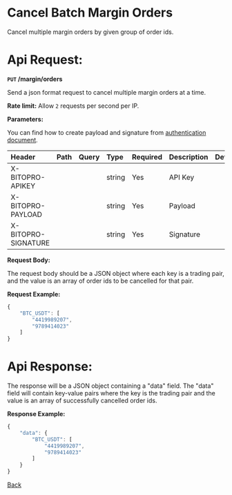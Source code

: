 # Cancel Batch Margin Orders

Cancel multiple margin orders by given group of order ids.

# Api Request:
**`PUT` /margin/orders**

Send a json format request to cancel multiple margin orders at a time.

**Rate limit:**
Allow `2` requests per second per IP.

**Parameters:**

You can find how to create payload and signature from [authentication document](../../../README.md#api-security-protocol).

| Header              | Path | Query | Type   | Required | Description                       | Default | Range | Example |
| :------------------ | :--- | :---- | :----- | :------- | :-------------------------------- | :------ | :---- | :------ |
| X-BITOPRO-APIKEY    |      |       | string | Yes      | API Key     |         |       |         |
| X-BITOPRO-PAYLOAD   |      |       | string | Yes      | Payload    |         |       |         |
| X-BITOPRO-SIGNATURE |      |       | string | Yes      | Signature|         |       |         |

**Request Body:**

The request body should be a JSON object where each key is a trading pair, and the value is an array of order ids to be cancelled for that pair.

**Request Example:**

```javascript
{
    "BTC_USDT": [
        "4419989207",
        "9789414023"
    ]
}
```

# Api Response:

The response will be a JSON object containing a "data" field. The "data" field will contain key-value pairs where the key is the trading pair and the value is an array of successfully cancelled order ids.

**Response Example:**

```javascript
{
    "data": {
        "BTC_USDT": [
            "4419989207",
            "9789414023"
        ]
    }
}
```
[Back](../summary.md)